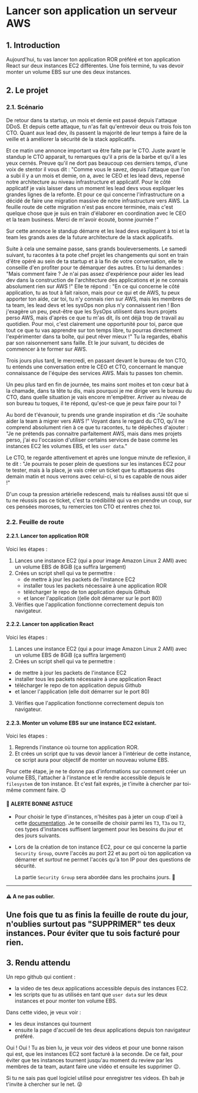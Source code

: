 # Lancer son application un serveur AWS

## 1. Introduction
Aujourd'hui, tu vas lancer ton application ROR préféré et ton application React sur deux instances EC2 différentes.
Une fois terminé, tu vas devoir monter un volume EBS sur une des deux instances.

## 2. Le projet
### 2.1. Scénario
De retour dans ta startup, un mois et demie est passé depuis l'attaque DDoS.
Et depuis cette attaque, tu n'as fait qu'entrevoir deux ou trois fois ton CTO.
Quant aux lead dev, ils passent la majorité de leur temps à faire de la veille et à améliorer la sécurité de la stack applicatifs.

Et ce matin une annonce important va être faite par le CTO.
Juste avant le standup le CTO apparait, tu remarques qu'il a pris de la barbe et qu'il a les yeux cernés.
Preuve qu'il ne dort pas beaucoup ces derniers temps, d'une voix de stentor il vous dit : 
"Comme vous le savez, depuis l'attaque que l'on a subi il y a un mois et demie, 
on a, avec le CEO et les lead devs, repensé notre architecture au niveau infrastructure et applicatif.
Pour le côté applicatif je vais laisser dans un moment les lead devs vous expliquer les grandes lignes de la refonte.
Et pour ce qui concerne l'infrastructure on a décidé de faire une migration massive de notre infrastructure vers AWS.
La feuille route de cette migration n'est pas encore terminée, mais c'est quelque chose que je suis en train d'élaborer en coordination avec le CEO et la team business.
Merci de m'avoir écouté, bonne journée !"

Sur cette annonce le standup démarre et les lead devs expliquent à toi et la team les grands axes de la future architecture de la stack applicatifs.

Suite à cela une semaine passe, sans grands bouleversements. Le samedi suivant, 
tu racontes à ta pote chef projet les changements qui sont en train d'être opéré au sein de ta startup 
et à la fin de votre conversation, elle te conseille d'en profiter pour te démarquer des autres.
Et tu lui demandes : "Mais comment faire ? Je n'ai pas assez d'expérience pour aider les lead dev dans la construction de l'architecture des applications et je ne connais absolument rien sur AWS !"
Elle te répond : "En ce qui concerne le côté application, tu as tout à fait raison, 
mais pour ce qui et de AWS, tu peux apporter ton aide, car toi, tu n'y connais rien sur AWS, mais les membres de ta team, les lead devs et les sysOps non plus n'y connaissent rien !
Bon j'exagère un peu, peut-être que les SysOps utilisent dans leurs projets perso AWS, mais d'après ce que tu m'as dit, ils ont déjà trop de travail au quotidien.
Pour moi, c'est clairement une opportunité pour toi, parce que tout ce que tu vas apprendre sur ton temps libre, 
tu pourras directement l'expérimenter dans ta boîte, qui peut rêver mieux !"
Tu la regardes, ébahis par son raisonnement sans faille.
Et le jour suivant, tu décides de commencer à te former sur AWS.

Trois jours plus tard, le mercredi, en passant devant le bureau de ton CTO, 
tu entends une conversation entre le CEO et CTO, concernant le manque connaissance de l'équipe des services AWS. Mais tu passes ton chemin.

Un peu plus tard en fin de journée, tes mains sont moites et ton cœur bat à la chamade, 
dans ta tête tu dis, mais pourquoi je me dirige vers le bureau du CTO, dans quelle situation je vais encore m'empêtrer.
Arriver au niveau de son bureau tu toques, il te répond, qu'est-ce que je peux faire pour toi ?

Au bord de t'évanouir, tu prends une grande inspiration et dis :"Je souhaite aider la team à migrer vers AWS !"
Voyant dans le regard du CTO, qu'il ne comprend absolument rien à ce que tu racontes, tu te dépêches d'ajouter : 
"Je ne prétends pas connaitre parfaitement AWS, mais dans mes projets perso, 
j'ai eu l'occasion d'utiliser certains services de base comme les instances EC2 les volumes EBS, et les `user data`."

Le CTO, te regarde attentivement et après une longue minute de reflexion, il te dit :
"Je pourrais te poser plein de questions sur les instances EC2 pour te tester, mais à la place,
je vais créer un ticket que tu attaqueras dès demain matin et nous verrons avec celui-ci, 
si tu es capable de nous aider !"

D'un coup ta pression artérielle redescend, mais tu réalises aussi tôt que si tu ne réussis pas ce ticket, 
c'est ta crédibilité qui va en prendre un coup, sur ces pensées moroses, tu remercies ton CTO et rentres chez toi.


### 2.2. Feuille de route
#### 2.2.1. Lancer ton application ROR
Voici les étapes : 
1. Lances une instance EC2 (qui a pour image Amazon Linux 2 AMI) avec un volume EBS de 8GiB (ça suffira largement)
2. Crées un script shell qui va te permettre :
   - de mettre à jour les packets de l'instance EC2
   - installer tous les packets nécessaire à une application ROR
   - télécharger le repo de ton application depuis Github
   - et lancer l'application ((elle doit démarrer sur le port 80))
3. Vérifies que l'application fonctionne correctement depuis ton navigateur.

#### 2.2.2. Lancer ton application React
Voici les étapes :
1. Lances une instance EC2 (qui a pour image Amazon Linux 2 AMI) avec un volume EBS de 8GiB (ça suffira largement)
2. Crées un script shell qui va te permettre :
  - de mettre à jour les packets de l'instance EC2
  - installer tous les packets nécessaire à une application React
  - télécharger le repo de ton application depuis Github
  - et lancer l'application (elle doit démarrer sur le port 80)
3. Vérifies que l'application fonctionne correctement depuis ton navigateur.

#### 2.2.3. Monter un volume EBS sur une instance EC2 existant.
Voici les étapes : 
1. Reprends l'instance où tourne ton application ROR.
2. Et crées un script que tu vas devoir lancer à l'intérieur de cette instance, ce script aura pour objectif de monter un nouveau volume EBS.

Pour cette étape, je ne te donne pas d'informations sur comment créer un volume EBS, 
l'attacher à l'instance et le rendre accessible depuis le `filesystem` de ton instance. 
Et c'est fait exprès, je t'invite à chercher par toi-même comment faire. 😉


#### 🚀 ALERTE BONNE ASTUCE
- Pour choisir le type d'instances, n'hésites pas à jeter un coup d'œil à cette [documentation](https://aws.amazon.com/fr/ec2/instance-types/).
  Je te conseille de choisir parmi les `T3`, `T3a` ou `T2`, ces types d'instances suffisent largement pour les besoins du jour et des jours suivants.

- Lors de la création de ton instance EC2, pour ce qui concerne la partie `Security Group`, ouvre l'accès au port 22 et au port où ton application va  
  démarrer et *surtout* ne permet l'accès qu'à ton IP pour des questions de sécurité.
  
  La partie `Security Group` sera abordée dans les prochains jours. 🙂

---
#### ⚠ A ne pas oublier.
Une fois que tu as finis la feuille de route du jour, n'oublies surtout pas "SUPPRIMER" tes deux instances. Pour éviter que tu sois facturé pour rien.
---

## 3. Rendu attendu
Un repo github qui contient :
- la video de tes deux applications accessible depuis des instances EC2.
- les scripts que tu as utilisés en tant que `user data` sur les deux instances et pour monter ton volume EBS.

Dans cette video, je veux voir :
- les deux instances qui tournent
- ensuite la page d'accueil de tes deux applications depuis ton navigateur préféré.


Oui ! Oui ! Tu as bien lu, je veux voir des videos et pour une bonne raison qui est, que les instances EC2 sont facturé à la seconde.
De ce fait, pour éviter que tes instances tournent jusqu'au moment du review par les membres de ta team, 
autant faire une vidéo et ensuite les supprimer 😉.

Si tu ne sais pas quel logiciel utilisé pour enregistrer tes videos. 
Eh bah je t'invite à chercher sur le net. 😜

